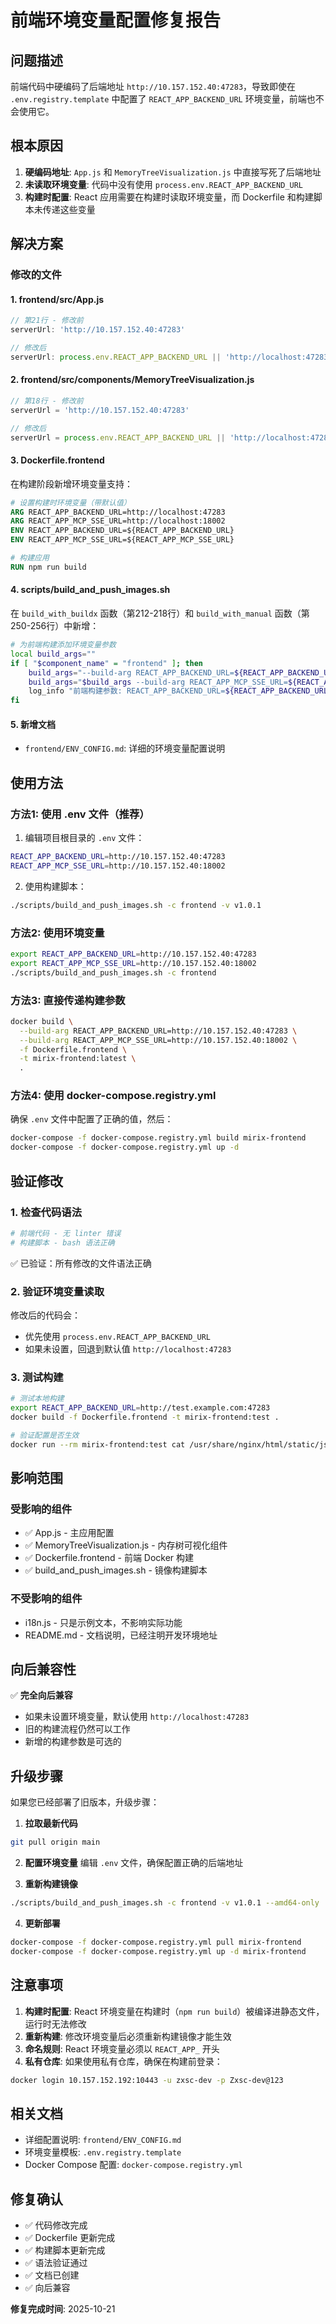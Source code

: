 # 前端环境变量配置修复报告

## 问题描述

前端代码中硬编码了后端地址 `http://10.157.152.40:47283`，导致即使在 `.env.registry.template` 中配置了 `REACT_APP_BACKEND_URL` 环境变量，前端也不会使用它。

## 根本原因

1. **硬编码地址**: `App.js` 和 `MemoryTreeVisualization.js` 中直接写死了后端地址
2. **未读取环境变量**: 代码中没有使用 `process.env.REACT_APP_BACKEND_URL`
3. **构建时配置**: React 应用需要在构建时读取环境变量，而 Dockerfile 和构建脚本未传递这些变量

## 解决方案

### 修改的文件

#### 1. frontend/src/App.js
```javascript
// 第21行 - 修改前
serverUrl: 'http://10.157.152.40:47283'

// 修改后
serverUrl: process.env.REACT_APP_BACKEND_URL || 'http://localhost:47283'
```

#### 2. frontend/src/components/MemoryTreeVisualization.js
```javascript
// 第18行 - 修改前
serverUrl = 'http://10.157.152.40:47283'

// 修改后
serverUrl = process.env.REACT_APP_BACKEND_URL || 'http://localhost:47283'
```

#### 3. Dockerfile.frontend
在构建阶段新增环境变量支持：
```dockerfile
# 设置构建时环境变量（带默认值）
ARG REACT_APP_BACKEND_URL=http://localhost:47283
ARG REACT_APP_MCP_SSE_URL=http://localhost:18002
ENV REACT_APP_BACKEND_URL=${REACT_APP_BACKEND_URL}
ENV REACT_APP_MCP_SSE_URL=${REACT_APP_MCP_SSE_URL}

# 构建应用
RUN npm run build
```

#### 4. scripts/build_and_push_images.sh
在 `build_with_buildx` 函数（第212-218行）和 `build_with_manual` 函数（第250-256行）中新增：
```bash
# 为前端构建添加环境变量参数
local build_args=""
if [ "$component_name" = "frontend" ]; then
    build_args="--build-arg REACT_APP_BACKEND_URL=${REACT_APP_BACKEND_URL:-http://localhost:47283}"
    build_args="$build_args --build-arg REACT_APP_MCP_SSE_URL=${REACT_APP_MCP_SSE_URL:-http://localhost:18002}"
    log_info "前端构建参数: REACT_APP_BACKEND_URL=${REACT_APP_BACKEND_URL:-http://localhost:47283}"
fi
```

#### 5. 新增文档
- `frontend/ENV_CONFIG.md`: 详细的环境变量配置说明

## 使用方法

### 方法1: 使用 .env 文件（推荐）

1. 编辑项目根目录的 `.env` 文件：
```bash
REACT_APP_BACKEND_URL=http://10.157.152.40:47283
REACT_APP_MCP_SSE_URL=http://10.157.152.40:18002
```

2. 使用构建脚本：
```bash
./scripts/build_and_push_images.sh -c frontend -v v1.0.1
```

### 方法2: 使用环境变量

```bash
export REACT_APP_BACKEND_URL=http://10.157.152.40:47283
export REACT_APP_MCP_SSE_URL=http://10.157.152.40:18002
./scripts/build_and_push_images.sh -c frontend
```

### 方法3: 直接传递构建参数

```bash
docker build \
  --build-arg REACT_APP_BACKEND_URL=http://10.157.152.40:47283 \
  --build-arg REACT_APP_MCP_SSE_URL=http://10.157.152.40:18002 \
  -f Dockerfile.frontend \
  -t mirix-frontend:latest \
  .
```

### 方法4: 使用 docker-compose.registry.yml

确保 `.env` 文件中配置了正确的值，然后：
```bash
docker-compose -f docker-compose.registry.yml build mirix-frontend
docker-compose -f docker-compose.registry.yml up -d
```

## 验证修改

### 1. 检查代码语法
```bash
# 前端代码 - 无 linter 错误
# 构建脚本 - bash 语法正确
```
✅ 已验证：所有修改的文件语法正确

### 2. 验证环境变量读取
修改后的代码会：
- 优先使用 `process.env.REACT_APP_BACKEND_URL`
- 如果未设置，回退到默认值 `http://localhost:47283`

### 3. 测试构建
```bash
# 测试本地构建
export REACT_APP_BACKEND_URL=http://test.example.com:47283
docker build -f Dockerfile.frontend -t mirix-frontend:test .

# 验证配置是否生效
docker run --rm mirix-frontend:test cat /usr/share/nginx/html/static/js/main.*.js | grep -o "http://[^\"]*:47283"
```

## 影响范围

### 受影响的组件
- ✅ App.js - 主应用配置
- ✅ MemoryTreeVisualization.js - 内存树可视化组件
- ✅ Dockerfile.frontend - 前端 Docker 构建
- ✅ build_and_push_images.sh - 镜像构建脚本

### 不受影响的组件
- i18n.js - 只是示例文本，不影响实际功能
- README.md - 文档说明，已经注明开发环境地址

## 向后兼容性

✅ **完全向后兼容**

- 如果未设置环境变量，默认使用 `http://localhost:47283`
- 旧的构建流程仍然可以工作
- 新增的构建参数是可选的

## 升级步骤

如果您已经部署了旧版本，升级步骤：

1. **拉取最新代码**
```bash
git pull origin main
```

2. **配置环境变量**
编辑 `.env` 文件，确保配置正确的后端地址

3. **重新构建镜像**
```bash
./scripts/build_and_push_images.sh -c frontend -v v1.0.1 --amd64-only
```

4. **更新部署**
```bash
docker-compose -f docker-compose.registry.yml pull mirix-frontend
docker-compose -f docker-compose.registry.yml up -d mirix-frontend
```

## 注意事项

1. **构建时配置**: React 环境变量在构建时（`npm run build`）被编译进静态文件，运行时无法修改
2. **重新构建**: 修改环境变量后必须重新构建镜像才能生效
3. **命名规则**: React 环境变量必须以 `REACT_APP_` 开头
4. **私有仓库**: 如果使用私有仓库，确保在构建前登录：
```bash
docker login 10.157.152.192:10443 -u zxsc-dev -p Zxsc-dev@123
```

## 相关文档

- 详细配置说明: `frontend/ENV_CONFIG.md`
- 环境变量模板: `.env.registry.template`
- Docker Compose 配置: `docker-compose.registry.yml`

## 修复确认

- ✅ 代码修改完成
- ✅ Dockerfile 更新完成
- ✅ 构建脚本更新完成
- ✅ 语法验证通过
- ✅ 文档已创建
- ✅ 向后兼容

**修复完成时间**: 2025-10-21



